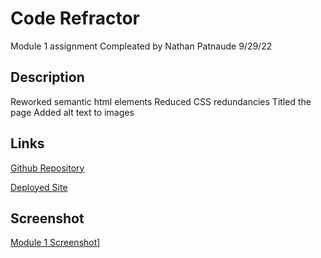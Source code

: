 # Code Refractor

Module 1 assignment Compleated by Nathan Patnaude 9/29/22

## Description

Reworked semantic html elements
Reduced CSS redundancies
Titled the page
Added alt text to images

## Links
[Github Repository](https://github.com/Nathanpatnaude/Horiseon-code-refractor)

[Deployed Site](https://nathanpatnaude.github.io/Horiseon-code-refractor/)

## Screenshot

[Module 1 Screenshot](.\assets\images\homework-Horiseon-code-refractor-index.png)]